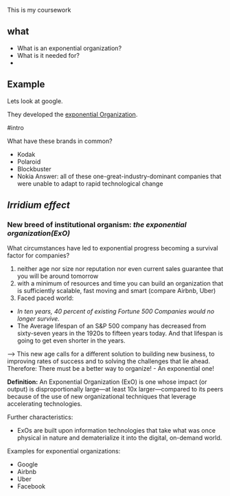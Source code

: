 This is my coursework



## what 

- What is an exponential organization?
- What is it needed for? 
- 


## Example
Lets look at google.

They developed the [exponential Organization](https://www.entrepreneur.com/growing-a-business/what-is-an-exponential-organization/341439).

#intro

What have these brands in common? 
- Kodak
- Polaroid
- Blockbuster
- Nokia
Answer: all of these one-great-industry-dominant companies that were unable to adapt to rapid technological change 

*Irridium effect*
---

### New breed of institutional organism: *the exponential organization(ExO)*

What circumstances have led to exponential progress becoming a survival factor for companies? 
1. neither age nor size nor reputation nor even current sales guarantee that you will be around tomorrow
2. with a minimum of resources and time you can build an organization that is sufficiently scalable, fast moving and smart (compare Airbnb, Uber)
3. Faced paced world: 
- *In ten years, 40 percent of existing Fortune 500 Companies would no longer survive.*
- The Average lifespan of an S&P 500 company has decreased from sixty-seven years in the 1920s to fifteen years today. And that lifespan is going to get even shorter in the years.

--> This new age calls for a different solution to building new business, to improving rates of success and to solving the challenges that lie ahead.
 Therefore: There must be a better way to organize! - An exponential one!

**Definition:** 
An Exponential Organization (ExO) is one whose impact (or output) is disproportionally large—at least 10x larger—compared to its peers because of the use of new organizational techniques that leverage accelerating technologies.

Further characteristics: 
- ExOs are built upon information technologies that take what was once physical in nature and dematerialize it into the digital, on-demand world.

Examples for exponential organizations: 
- Google 
- Airbnb
- Uber
- Facebook 
